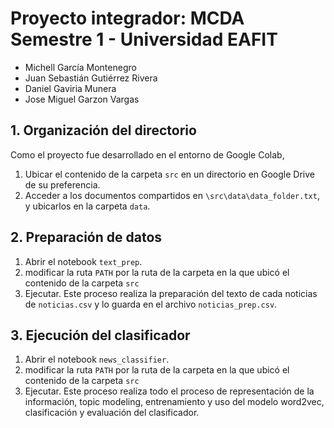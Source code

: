 # Proyecto integrador: MCDA Semestre 1 - Universidad EAFIT
* Michell García Montenegro
* Juan Sebastián Gutiérrez Rivera
* Daniel Gaviria Munera
* Jose Miguel Garzon Vargas

## 1. Organización del directorio
Como el proyecto fue desarrollado en el entorno de Google Colab, 
1. Ubicar el contenido de la carpeta `src` en un directorio en Google Drive de su preferencia.
2. Acceder a los documentos compartidos en `\src\data\data_folder.txt`, y ubicarlos en la carpeta `data`.

## 2. Preparación de datos
1. Abrir el notebook `text_prep`.
2. modificar la ruta `PATH` por la ruta de la carpeta en la que ubicó el contenido de la carpeta `src`
3. Ejecutar. Este proceso realiza la preparación del texto de cada noticias de `noticias.csv` y lo guarda en el archivo `noticias_prep.csv`.

## 3. Ejecución del clasificador
1. Abrir el notebook `news_classifier`.
2. modificar la ruta `PATH` por la ruta de la carpeta en la que ubicó el contenido de la carpeta `src`
3. Ejecutar. Este proceso realiza todo el proceso de representación de la información, topic modeling, entrenamiento y uso del modelo word2vec, clasificación y evaluación del clasificador.